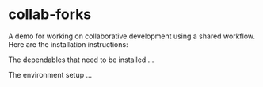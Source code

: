 # collab-forks
A demo for working on collaborative development using a shared workflow.
Here are the installation instructions:

The dependables that need to be installed
...

The environment setup
...



